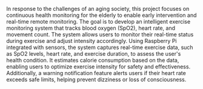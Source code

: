 In response to the challenges of an aging society, this project focuses on continuous health monitoring for the elderly to enable early intervention and real-time remote monitoring. The goal is to develop an intelligent exercise monitoring system that tracks blood oxygen (SpO2), heart rate, and movement count. The system allows users to monitor their real-time status during exercise and adjust intensity accordingly. 
Using Raspberry Pi integrated with sensors, the system captures real-time exercise data, such as SpO2 levels, heart rate, and exercise duration, to assess the user's health condition. It estimates calorie consumption based on the data, enabling users to optimize exercise intensity for safety and effectiveness. Additionally, a warning notification feature alerts users if their heart rate exceeds safe limits, helping prevent dizziness or loss of consciousness.
